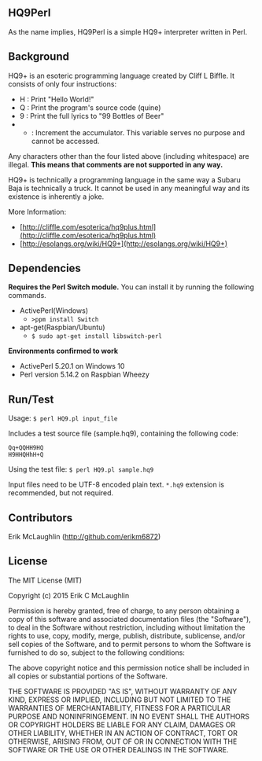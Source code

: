 ## HQ9Perl

As the name implies, HQ9Perl is a simple HQ9+ interpreter written in Perl. 

## Background

HQ9+ is an esoteric programming language created by Cliff L Biffle. It consists of only four instructions:

* H : Print "Hello World!"
* Q : Print the program's source code (quine)
* 9 : Print the full lyrics to "99 Bottles of Beer"
* + : Increment the accumulator. This variable serves no purpose and cannot be accessed.

Any characters other than the four listed above (including whitespace) are illegal. **This means that comments are not supported in any way.**

HQ9+ is technically a programming language in the same way a Subaru Baja is technically a truck. It cannot be used in any meaningful way and its existence is inherently a joke.

More Information:
* [http://cliffle.com/esoterica/hq9plus.html](http://cliffle.com/esoterica/hq9plus.html)
* [http://esolangs.org/wiki/HQ9+](http://esolangs.org/wiki/HQ9+)

## Dependencies

**Requires the Perl Switch module.** You can install it by running the following commands.
* ActivePerl(Windows)
  * `>ppm install Switch`
* apt-get(Raspbian/Ubuntu)
  * `$ sudo apt-get install libswitch-perl`

**Environments confirmed to work**
* ActivePerl 5.20.1 on Windows 10
* Perl version 5.14.2 on Raspbian Wheezy

## Run/Test

Usage: `$ perl HQ9.pl input_file`

Includes a test source file (sample.hq9), containing the following code:
```
Qq+QQHH9HQ
H9HHQHhH+Q
```

Using the test file: `$ perl HQ9.pl sample.hq9`

Input files need to be UTF-8 encoded plain text. `*.hq9` extension is recommended, but not required. 

## Contributors

Erik McLaughlin (http://github.com/erikm6872)

## License

The MIT License (MIT)

Copyright (c) 2015 Erik C McLaughlin

Permission is hereby granted, free of charge, to any person obtaining a copy
of this software and associated documentation files (the "Software"), to deal
in the Software without restriction, including without limitation the rights
to use, copy, modify, merge, publish, distribute, sublicense, and/or sell
copies of the Software, and to permit persons to whom the Software is
furnished to do so, subject to the following conditions:

The above copyright notice and this permission notice shall be included in all
copies or substantial portions of the Software.

THE SOFTWARE IS PROVIDED "AS IS", WITHOUT WARRANTY OF ANY KIND, EXPRESS OR
IMPLIED, INCLUDING BUT NOT LIMITED TO THE WARRANTIES OF MERCHANTABILITY,
FITNESS FOR A PARTICULAR PURPOSE AND NONINFRINGEMENT. IN NO EVENT SHALL THE
AUTHORS OR COPYRIGHT HOLDERS BE LIABLE FOR ANY CLAIM, DAMAGES OR OTHER
LIABILITY, WHETHER IN AN ACTION OF CONTRACT, TORT OR OTHERWISE, ARISING FROM,
OUT OF OR IN CONNECTION WITH THE SOFTWARE OR THE USE OR OTHER DEALINGS IN THE
SOFTWARE.

